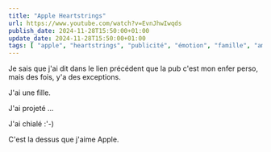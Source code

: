 ```yaml
---
title: "Apple Heartstrings"
url: https://www.youtube.com/watch?v=EvnJhwIwqds
publish_date: 2024-11-28T15:50:00+01:00
update_date: 2024-11-28T15:50:00+01:00
tags: [ "apple", "heartstrings", "publicité", "émotion", "famille", "amour" ]
---
```


Je sais que j'ai dit dans le lien précédent que la pub c'est mon enfer perso, mais des fois, y'a des exceptions.

J'ai une fille.

J'ai projeté ...

J'ai chialé :'-)

C'est la dessus que j'aime Apple.

